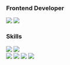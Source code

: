 <h3>Frontend Developer</h3>
<p>
  <img src="https://camo.githubusercontent.com/12bf0661e62bae26835905f563b52732e39f87b3221699fe484d6b87e2e2a881/68747470733a2f2f696d672e736869656c64732e696f2f62616467652f426c6f672d3030353537313f7374796c653d666c61742d737175617265266c6f676f3d426c6f676c6f76696e266c6f676f436f6c6f723d7768697465" data-canonical-src="https://img.shields.io/badge/Blog-005571?style=flat-square&logo=Bloglovin&logoColor=white" style="max-width: 100%;">
<a href="mailto:se9oo@kakao.com"><img src="https://img.shields.io/badge/-se9oo@kakao.com-005FF9?style=flat-square&logo=Mail.Ru&logoColor=white"/></a>
</p>

<h3>Skills</h3>
<p>
  <img src="https://img.shields.io/badge/Javascript-F7DF1E?style=flat-square&logo=javascript&logoColor=white"/>
  <img src="https://img.shields.io/badge/Typescript-3178C6?style=flat-square&logo=typescript&logoColor=white"/>
  <br/>
  <img src="https://img.shields.io/badge/React-61DAFB?style=flat-square&logo=react&logoColor=white"/>
  <img src="https://img.shields.io/badge/Next-000000?style=flat-square&logo=Next.js&logoColor=white"/>
  <img src="https://img.shields.io/badge/ReactQuery-FF4154?style=flat-square&logo=reactquery&logoColor=white"/>
  <img src="https://img.shields.io/badge/TailwindCSS-06B6D4?style=flat-square&logo=tailwindcss&logoColor=white"/>  
</p>

